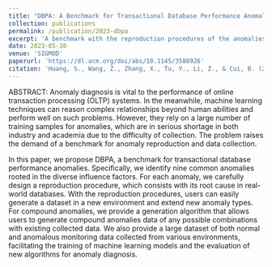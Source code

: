 ```yaml
---
title: "DBPA: A Benchmark for Transactional Database Performance Anomalies"
collection: publications
permalink: /publication/2023-dbpa
excerpt: 'A benchmark with the reproduction procedures of the anomalies and a large dataset.'
date: 2023-05-30
venue: 'SIGMOD'
paperurl: 'https://dl.acm.org/doi/abs/10.1145/3588926'
citation: 'Huang, S., Wang, Z., Zhang, X., Tu, Y., Li, Z., & Cui, B. (2023). DBPA: A Benchmark for Transactional Database Performance Anomalies. Proceedings of the ACM on Management of Data, 1(1), 1-26.'
---
```

ABSTRACT: Anomaly diagnosis is vital to the performance of online transaction processing (OLTP) systems. In the meanwhile, machine learning techniques can reason complex relationships beyond human abilities and perform well on such problems. However, they rely on a large number of training samples for anomalies, which are in serious shortage in both industry and academia due to the difficulty of collection. The problem raises the demand of a benchmark for anomaly reproduction and data collection.

In this paper, we propose DBPA, a benchmark for transactional database performance anomalies. Specifically, we identify nine common anomalies rooted in the diverse influence factors. For each anomaly, we carefully design a reproduction procedure, which consists with its root cause in real-world databases. With the reproduction procedures, users can easily generate a dataset in a new environment and extend new anomaly types. For compound anomalies, we provide a generation algorithm that allows users to generate compound anomalies data of any possible combinations with existing collected data. We also provide a large dataset of both normal and anomalous monitoring data collected from various environments, facilitating the training of machine learning models and the evaluation of new algorithms for anomaly diagnosis.